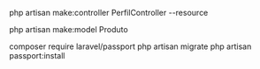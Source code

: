 


php artisan make:controller PerfilController --resource

php artisan make:model Produto


composer require laravel/passport
php artisan migrate
php artisan passport:install
